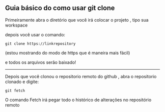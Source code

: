## Guia básico do como usar git clone

Primeiramente abra o diretório que você irá colocar o projeto , tipo sua workspace

depois você usar o comando:
~~~
git clone https://linkrepository
~~~

(estou mostrando do modo de https que é maneira mais fácil)

e todos os arquivos serão baixado!

---

Depois que você clonou o repositorio remoto do github , abra o repositorio clonado e digite:

~~~
git fetch
~~~

O comando Fetch irá pegar todo o histórico de alterações no repositório remoto